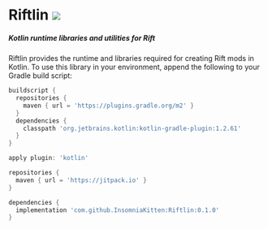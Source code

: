 # Riftlin [![](https://jitpack.io/v/InsomniaKitten/Riftlin.svg)](https://jitpack.io/#InsomniaKitten/Riftlin)
##### Kotlin runtime libraries and utilities for Rift

Riftlin provides the runtime and libraries required for creating Rift mods in Kotlin.
To use this library in your environment, append the following to your Gradle build script:

```groovy
buildscript {
  repositories {
    maven { url = 'https://plugins.gradle.org/m2' }
  }
  dependencies {
    classpath 'org.jetbrains.kotlin:kotlin-gradle-plugin:1.2.61'
  }
}

apply plugin: 'kotlin'

repositories {
  maven { url = 'https://jitpack.io' }
}

dependencies {
  implementation 'com.github.InsomniaKitten:Riftlin:0.1.0'
}
```
